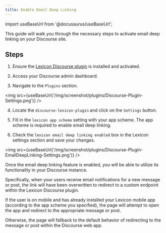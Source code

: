 ```yaml
---
title: Enable Email Deep Linking
---
```


import useBaseUrl from '@docusaurus/useBaseUrl';

This guide will walk you through the necessary steps to activate email deep linking on your Discourse site.

## Steps

1. Ensure the [Lexicon Discourse plugin](../../discourse-plugin-installation.md) is installed and activated.

1. Access your Discourse admin dashboard.

1. Navigate to the `Plugins` section.

<img src={useBaseUrl('/img/screenshot/plugins/Discourse-Plugin-Settings.png')} />

4. Locate the `discourse-lexicon-plugin` and click on the `Settings` button.

5. Fill in the `lexicon app scheme` setting with your app scheme. The app scheme is required to enable email deep linking.

6. Check the `lexicon email deep linking enabled` box in the Lexicon settings section and save your changes.

<img src={useBaseUrl('/img/screenshot/plugins/Discourse-Plugin-EmailDeepLinking-Settings.png')} />

Once the email deep linking feature is enabled, you will be able to utilize its functionality in your Discourse instance.

Specifically, when your users receive email notifications for a new message or post, the link will have been overwritten to redirect to a custom endpoint within the Lexicon Discourse plugin.

If the user is on mobile and has already installed your Lexicon mobile app (according to the app scheme you specified), the page will attempt to open the app and redirect to the appropriate message or post.

Otherwise, the page will fallback to the default behavior of redirecting to the message or post within the Discourse web app.
